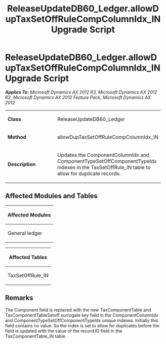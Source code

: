 ﻿---
title: ReleaseUpdateDB60_Ledger.allowDupTaxSetOffRuleCompColumnIdx_IN Upgrade Script
TOCTitle: ReleaseUpdateDB60_Ledger.allowDupTaxSetOffRuleCompColumnIdx_IN Upgrade Script
ms:assetid: 50e0fb5f-0d93-ac71-90ff-7d39ae0c299b
ms:mtpsurl: https://msdn.microsoft.com/en-us/library/JJ685533(v=AX.60)
ms:contentKeyID: 49708239
ms.date: 05/18/2015
mtps_version: v=AX.60
---

# ReleaseUpdateDB60\_Ledger.allowDupTaxSetOffRuleCompColumnIdx\_IN Upgrade Script 


_**Applies To:** Microsoft Dynamics AX 2012 R3, Microsoft Dynamics AX 2012 R2, Microsoft Dynamics AX 2012 Feature Pack, Microsoft Dynamics AX 2012_

<table>
<colgroup>
<col style="width: 50%" />
<col style="width: 50%" />
</colgroup>
<tbody>
<tr class="odd">
<td><p><strong>Class</strong></p></td>
<td><p>ReleaseUpdateDB60_Ledger</p></td>
</tr>
<tr class="even">
<td><p><strong>Method</strong></p></td>
<td><p>allowDupTaxSetOffRuleCompColumnIdx_IN</p></td>
</tr>
<tr class="odd">
<td><p><strong>Description</strong></p></td>
<td><p>Updates the ComponentColumnIdx and ComponentTypeSetOffComponentTypeIdx indexes in the TaxSetOffRule_IN table to allow for duplicate records.</p></td>
</tr>
</tbody>
</table>


## Affected Modules and Tables

<table>
<colgroup>
<col style="width: 100%" />
</colgroup>
<thead>
<tr class="header">
<th><p>Affected Modules</p></th>
</tr>
</thead>
<tbody>
<tr class="odd">
<td><p>General ledger</p></td>
</tr>
</tbody>
</table>


<table>
<colgroup>
<col style="width: 100%" />
</colgroup>
<thead>
<tr class="header">
<th><p>Affected Tables</p></th>
</tr>
</thead>
<tbody>
<tr class="odd">
<td><p>TaxSetOffRule_IN</p></td>
</tr>
</tbody>
</table>


## Remarks

The Component field is replaced with the new TaxComponentTable and TaxComponentTableSetoff surrogate key field in the ComponentColumnIdx and ComponentTypeSetOffComponentTypeIdx unique indexes. Initially this field contains no value. So the index is set to allow for duplicates before the field is updated with the value of the record ID field in the TaxComponentTable\_IN table.

  


